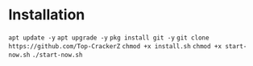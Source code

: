 # Installation
`apt update -y`
`apt upgrade -y`
`pkg install git -y`
`git clone https://github.com/Top-CrackerZ`
`chmod +x install.sh`
`chmod +x start-now.sh`
`./start-now.sh`
